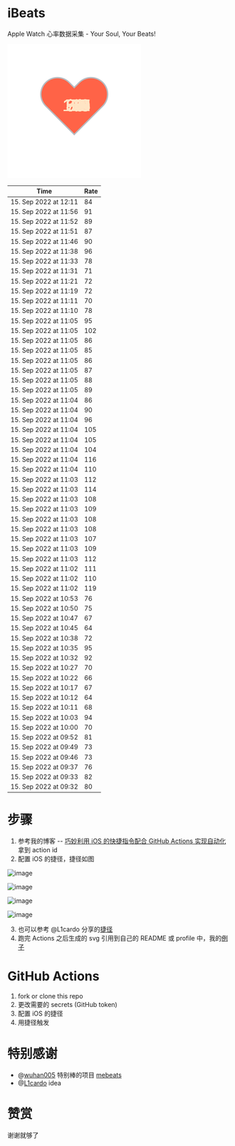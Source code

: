 # iBeats
Apple Watch 心率数据采集 - Your Soul, Your Beats!

![](./files/heart.svg)

<!--START_SECTION:my_heart_rate-->
| Time | Rate | 
 | ---- | ---- | 
| 15. Sep 2022 at 12:11 | 84 |
| 15. Sep 2022 at 11:56 | 91 |
| 15. Sep 2022 at 11:52 | 89 |
| 15. Sep 2022 at 11:51 | 87 |
| 15. Sep 2022 at 11:46 | 90 |
| 15. Sep 2022 at 11:38 | 96 |
| 15. Sep 2022 at 11:33 | 78 |
| 15. Sep 2022 at 11:31 | 71 |
| 15. Sep 2022 at 11:21 | 72 |
| 15. Sep 2022 at 11:19 | 72 |
| 15. Sep 2022 at 11:11 | 70 |
| 15. Sep 2022 at 11:10 | 78 |
| 15. Sep 2022 at 11:05 | 95 |
| 15. Sep 2022 at 11:05 | 102 |
| 15. Sep 2022 at 11:05 | 86 |
| 15. Sep 2022 at 11:05 | 85 |
| 15. Sep 2022 at 11:05 | 86 |
| 15. Sep 2022 at 11:05 | 87 |
| 15. Sep 2022 at 11:05 | 88 |
| 15. Sep 2022 at 11:05 | 89 |
| 15. Sep 2022 at 11:04 | 86 |
| 15. Sep 2022 at 11:04 | 90 |
| 15. Sep 2022 at 11:04 | 96 |
| 15. Sep 2022 at 11:04 | 105 |
| 15. Sep 2022 at 11:04 | 105 |
| 15. Sep 2022 at 11:04 | 104 |
| 15. Sep 2022 at 11:04 | 116 |
| 15. Sep 2022 at 11:04 | 110 |
| 15. Sep 2022 at 11:03 | 112 |
| 15. Sep 2022 at 11:03 | 114 |
| 15. Sep 2022 at 11:03 | 108 |
| 15. Sep 2022 at 11:03 | 109 |
| 15. Sep 2022 at 11:03 | 108 |
| 15. Sep 2022 at 11:03 | 108 |
| 15. Sep 2022 at 11:03 | 107 |
| 15. Sep 2022 at 11:03 | 109 |
| 15. Sep 2022 at 11:03 | 112 |
| 15. Sep 2022 at 11:02 | 111 |
| 15. Sep 2022 at 11:02 | 110 |
| 15. Sep 2022 at 11:02 | 119 |
| 15. Sep 2022 at 10:53 | 76 |
| 15. Sep 2022 at 10:50 | 75 |
| 15. Sep 2022 at 10:47 | 67 |
| 15. Sep 2022 at 10:45 | 64 |
| 15. Sep 2022 at 10:38 | 72 |
| 15. Sep 2022 at 10:35 | 95 |
| 15. Sep 2022 at 10:32 | 92 |
| 15. Sep 2022 at 10:27 | 70 |
| 15. Sep 2022 at 10:22 | 66 |
| 15. Sep 2022 at 10:17 | 67 |
| 15. Sep 2022 at 10:12 | 64 |
| 15. Sep 2022 at 10:11 | 68 |
| 15. Sep 2022 at 10:03 | 94 |
| 15. Sep 2022 at 10:00 | 70 |
| 15. Sep 2022 at 09:52 | 81 |
| 15. Sep 2022 at 09:49 | 73 |
| 15. Sep 2022 at 09:46 | 73 |
| 15. Sep 2022 at 09:37 | 76 |
| 15. Sep 2022 at 09:33 | 82 |
| 15. Sep 2022 at 09:32 | 80 |

<!--END_SECTION:my_heart_rate-->

# 步骤
1. 参考我的博客 -- [巧妙利用 iOS 的快捷指令配合 GitHub Actions 实现自动化](https://github.com/yihong0618/gitblog/issues/198) 拿到 action id
2. 配置 iOS 的捷径，捷径如图

![image](https://user-images.githubusercontent.com/15976103/122154218-0db0b480-ce97-11eb-93bb-5aec07c558dc.png)

![image](https://user-images.githubusercontent.com/15976103/122154236-186b4980-ce97-11eb-8e4b-70551a0391ae.png)

![image](https://user-images.githubusercontent.com/15976103/122154268-2d47dd00-ce97-11eb-902e-3acf292265a9.png)

![image](https://user-images.githubusercontent.com/15976103/122174055-fa144680-ceb4-11eb-9be2-3eb83cd516f7.png)

3. 也可以参考 @L1cardo 分享的[捷径](https://www.icloud.com/shortcuts/6ab6047b459c41ad822ad6b94b1c03d4)
4. 跑完 Actions 之后生成的 svg 引用到自己的 README 或 profile 中，我的[例子](https://github.com/yihong0618) 

# GitHub Actions

1. fork or clone this repo
2. 更改需要的 secrets (GitHub token)
3. 配置 iOS 的捷径
4. 用捷径触发

# 特别感谢
- @[wuhan005](https://github.com/wuhan005) 特别棒的项目 [mebeats](https://github.com/wuhan005/mebeats)
- @[L1cardo](https://github.com/L1cardo) idea

# 赞赏
谢谢就够了
